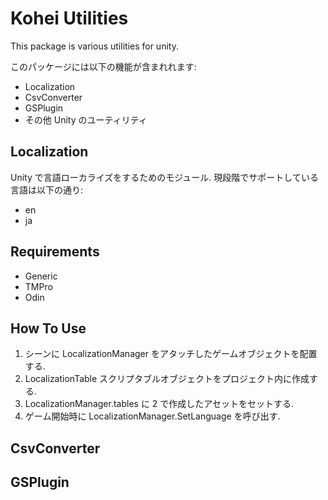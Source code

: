 # Kohei Utilities
This package is various utilities for unity.

このパッケージには以下の機能が含まれれます:

- Localization
- CsvConverter
- GSPlugin
- その他 Unity のユーティリティ

## Localization

Unity で言語ローカライズをするためのモジュール.
現段階でサポートしている言語は以下の通り:
- en
- ja

## Requirements
- Generic
- TMPro
- Odin


## How To Use
1. シーンに LocalizationManager をアタッチしたゲームオブジェクトを配置する.
2. LocalizationTable スクリプタブルオブジェクトをプロジェクト内に作成する.
3. LocalizationManager.tables に 2 で作成したアセットをセットする.
4. ゲーム開始時に LocalizationManager.SetLanguage を呼び出す.


## CsvConverter


## GSPlugin
